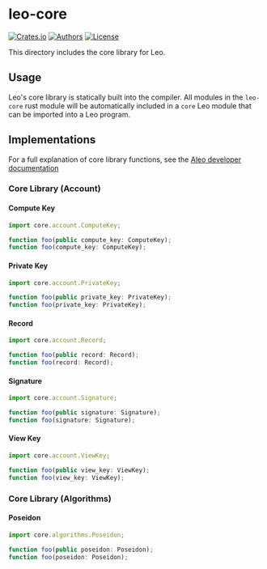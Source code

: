 # leo-core

[![Crates.io](https://img.shields.io/crates/v/leo-ast.svg?color=neon)](https://crates.io/crates/leo-core)
[![Authors](https://img.shields.io/badge/authors-Aleo-orange.svg)](../AUTHORS)
[![License](https://img.shields.io/badge/License-GPLv3-blue.svg)](./LICENSE.md)

This directory includes the core library for Leo.

## Usage

Leo's core library is statically built into the compiler.
All modules in the `leo-core` rust module will be automatically included in a `core` Leo module that can be imported into a Leo program.

## Implementations

For a full explanation of core library functions, see the [Aleo developer documentation](https://developer.aleo.org/)

### Core Library (Account)

#### Compute Key

```ts
import core.account.ComputeKey;

function foo(public compute_key: ComputeKey);
function foo(compute_key: ComputeKey);
```

#### Private Key

```ts
import core.account.PrivateKey;

function foo(public private_key: PrivateKey);
function foo(private_key: PrivateKey);
```

#### Record

```ts
import core.account.Record;

function foo(public record: Record);
function foo(record: Record);
```

#### Signature

```ts
import core.account.Signature;

function foo(public signature: Signature);
function foo(signature: Signature);
```

#### View Key

```ts
import core.account.ViewKey;

function foo(public view_key: ViewKey);
function foo(view_key: ViewKey);
```

### Core Library (Algorithms)

#### Poseidon

```ts
import core.algorithms.Poseidon;

function foo(public poseidon: Poseidon);
function foo(poseidon: Poseidon);
```